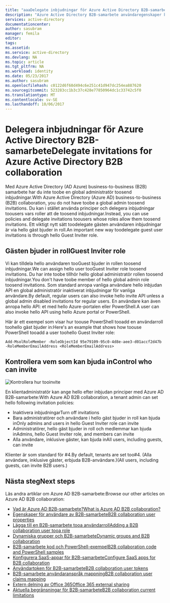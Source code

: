 ```yaml
---
title: "aaaDelegate inbjudningar för Azure Active Directory B2B-samarbete | Microsoft Docs"
description: "Azure Active Directory B2B-samarbete användaregenskaper kan konfigureras"
services: active-directory
documentationcenter: 
author: sasubram
manager: femila
editor: 
tags: 
ms.assetid: 
ms.service: active-directory
ms.devlang: NA
ms.topic: article
ms.tgt_pltfrm: NA
ms.workload: identity
ms.date: 05/23/2017
ms.author: sasubram
ms.openlocfilehash: c0122d6f60d494c6e251c41d947dc254ea887620
ms.sourcegitcommit: 523283cc1b3c37c428e77850964dc1c33742c5f0
ms.translationtype: MT
ms.contentlocale: sv-SE
ms.lasthandoff: 10/06/2017
---
```

# <a name="delegate-invitations-for-azure-active-directory-b2b-collaboration"></a><span data-ttu-id="9e394-103">Delegera inbjudningar för Azure Active Directory B2B-samarbete</span><span class="sxs-lookup"><span data-stu-id="9e394-103">Delegate invitations for Azure Active Directory B2B collaboration</span></span>

<span data-ttu-id="9e394-104">Med Azure Active Directory (AD Azure) business-to-business (B2B) samarbete har du inte toobe en global administratör toosend inbjudningar.</span><span class="sxs-lookup"><span data-stu-id="9e394-104">With Azure Active Directory (Azure AD) business-to-business (B2B) collaboration, you do not have toobe a global admin toosend invitations.</span></span> <span data-ttu-id="9e394-105">Du kan i stället använda principer och delegera inbjudningar toousers vars roller att de toosend inbjudningar.</span><span class="sxs-lookup"><span data-stu-id="9e394-105">Instead, you can use policies and delegate invitations toousers whose roles allow them toosend invitations.</span></span> <span data-ttu-id="9e394-106">Ett viktigt nytt sätt toodelegate gästen användaren inbjudningar är via hello gäst bjuder in roll.</span><span class="sxs-lookup"><span data-stu-id="9e394-106">An important new way toodelegate guest user invitations is through hello Guest Inviter role.</span></span>

## <a name="guest-inviter-role"></a><span data-ttu-id="9e394-107">Gästen bjuder in roll</span><span class="sxs-lookup"><span data-stu-id="9e394-107">Guest Inviter role</span></span>
<span data-ttu-id="9e394-108">Vi kan tilldela hello användaren tooGuest bjuder in rollen toosend inbjudningar.</span><span class="sxs-lookup"><span data-stu-id="9e394-108">We can assign hello user tooGuest Inviter role toosend invitations.</span></span> <span data-ttu-id="9e394-109">Du har inte toobe tillhör hello global administratör rollen toosend inbjudningar.</span><span class="sxs-lookup"><span data-stu-id="9e394-109">You don't have toobe member of hello global admin role toosend invitations.</span></span> <span data-ttu-id="9e394-110">Som standard anropa vanliga användare hello inbjudan API en global administratör inaktiverat inbjudningar för vanliga användare.</span><span class="sxs-lookup"><span data-stu-id="9e394-110">By default, regular users can also invoke hello invite API unless a global admin disabled invitations for regular users.</span></span> <span data-ttu-id="9e394-111">En användare kan även anropa hello API: et med hello Azure-portalen eller PowerShell.</span><span class="sxs-lookup"><span data-stu-id="9e394-111">A user can also invoke hello API using hello Azure portal or PowerShell.</span></span>

<span data-ttu-id="9e394-112">Här är ett exempel som visar hur toouse PowerShell tooadd en användarroll toohello gäst bjuder in:</span><span class="sxs-lookup"><span data-stu-id="9e394-112">Here's an example that shows how toouse PowerShell tooadd a user toohello Guest Inviter role:</span></span>

```
Add-MsolRoleMember -RoleObjectId 95e79109-95c0-4d8e-aee3-d01accf2d47b -RoleMemberEmailAddress <RoleMemberEmailAddress>
```

## <a name="control-who-can-invite"></a><span data-ttu-id="9e394-113">Kontrollera vem som kan bjuda in</span><span class="sxs-lookup"><span data-stu-id="9e394-113">Control who can invite</span></span>

![Kontrollera hur tooinvite](media/active-directory-b2b-delegate-invitations/control-who-to-invite.png)

<span data-ttu-id="9e394-115">En klientadministratör kan ange hello efter inbjudan principer med Azure AD B2B-samarbete:</span><span class="sxs-lookup"><span data-stu-id="9e394-115">With Azure AD B2B collaboration, a tenant admin can set hello following invitation policies:</span></span>

- <span data-ttu-id="9e394-116">Inaktivera inbjudningar</span><span class="sxs-lookup"><span data-stu-id="9e394-116">Turn off invitations</span></span>
- <span data-ttu-id="9e394-117">Bara administratörer och användare i hello gäst bjuder in roll kan bjuda in</span><span class="sxs-lookup"><span data-stu-id="9e394-117">Only admins and users in hello Guest Inviter role can invite</span></span>
- <span data-ttu-id="9e394-118">Administratörer, hello gäst bjuder in roll och medlemmar kan bjuda in</span><span class="sxs-lookup"><span data-stu-id="9e394-118">Admins, hello Guest Inviter role, and members can invite</span></span>
- <span data-ttu-id="9e394-119">Alla användare, inklusive gäster, kan bjuda in</span><span class="sxs-lookup"><span data-stu-id="9e394-119">All users, including guests, can invite</span></span>

<span data-ttu-id="9e394-120">Klienter är som standard för #4.</span><span class="sxs-lookup"><span data-stu-id="9e394-120">By default, tenants are set too#4.</span></span> <span data-ttu-id="9e394-121">(Alla användare, inklusive gäster, erbjuda B2B-användare.)</span><span class="sxs-lookup"><span data-stu-id="9e394-121">(All users, including guests, can invite B2B users.)</span></span>

## <a name="next-steps"></a><span data-ttu-id="9e394-122">Nästa steg</span><span class="sxs-lookup"><span data-stu-id="9e394-122">Next steps</span></span>

<span data-ttu-id="9e394-123">Läs andra artiklar om Azure AD B2B-samarbete:</span><span class="sxs-lookup"><span data-stu-id="9e394-123">Browse our other articles on Azure AD B2B collaboration:</span></span>

* [<span data-ttu-id="9e394-124">Vad är Azure AD B2B-samarbete?</span><span class="sxs-lookup"><span data-stu-id="9e394-124">What is Azure AD B2B collaboration?</span></span>](active-directory-b2b-what-is-azure-ad-b2b.md)
* [<span data-ttu-id="9e394-125">Egenskaper för användare av B2B-samarbete</span><span class="sxs-lookup"><span data-stu-id="9e394-125">B2B collaboration user properties</span></span>](active-directory-b2b-user-properties.md)
* [<span data-ttu-id="9e394-126">Lägga till en B2B-samarbete tooa användarroll</span><span class="sxs-lookup"><span data-stu-id="9e394-126">Adding a B2B collaboration user tooa role</span></span>](active-directory-b2b-add-guest-to-role.md)
* [<span data-ttu-id="9e394-127">Dynamiska grupper och B2B-samarbete</span><span class="sxs-lookup"><span data-stu-id="9e394-127">Dynamic groups and B2B collaboration</span></span>](active-directory-b2b-dynamic-groups.md)
* [<span data-ttu-id="9e394-128">B2B-samarbete kod och PowerShell-exempel</span><span class="sxs-lookup"><span data-stu-id="9e394-128">B2B collaboration code and PowerShell samples</span></span>](active-directory-b2b-code-samples.md)
* [<span data-ttu-id="9e394-129">Konfigurera SaaS-appar för B2B-samarbete</span><span class="sxs-lookup"><span data-stu-id="9e394-129">Configure SaaS apps for B2B collaboration</span></span>](active-directory-b2b-configure-saas-apps.md)
* [<span data-ttu-id="9e394-130">Användartoken för B2B-samarbete</span><span class="sxs-lookup"><span data-stu-id="9e394-130">B2B collaboration user tokens</span></span>](active-directory-b2b-user-token.md)
* [<span data-ttu-id="9e394-131">B2B-samarbete användaranspråk mappning</span><span class="sxs-lookup"><span data-stu-id="9e394-131">B2B collaboration user claims mapping</span></span>](active-directory-b2b-claims-mapping.md)
* [<span data-ttu-id="9e394-132">Extern delning av Office 365</span><span class="sxs-lookup"><span data-stu-id="9e394-132">Office 365 external sharing</span></span>](active-directory-b2b-o365-external-user.md)
* [<span data-ttu-id="9e394-133">Aktuella begränsningar för B2B-samarbete</span><span class="sxs-lookup"><span data-stu-id="9e394-133">B2B collaboration current limitations</span></span>](active-directory-b2b-current-limitations.md)
